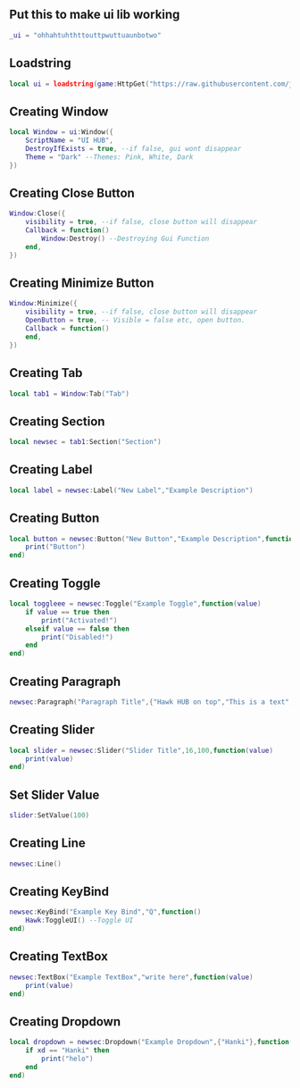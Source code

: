 ## Put this to make ui lib working
```lua
_ui = "ohhahtuhthttouttpwuttuaunbotwo"
```
## Loadstring
```lua
local ui = loadstring(game:HttpGet("https://raw.githubusercontent.com/jann205/1/refs/heads/main/ui%20lib.lua", true))()
```
## Creating Window
```lua
local Window = ui:Window({
	ScriptName = "UI HUB",
	DestroyIfExists = true, --if false, gui wont disappear
	Theme = "Dark" --Themes: Pink, White, Dark
})
```
## Creating Close Button
```lua
Window:Close({
	visibility = true, --if false, close button will disappear
	Callback = function()
		Window:Destroy() --Destroying Gui Function
	end,
})
```
## Creating Minimize Button
```lua
Window:Minimize({
	visibility = true, --if false, close button will disappear
	OpenButton = true, -- Visible = false etc, open button.
	Callback = function()
	end,
})
```
## Creating Tab
```lua
local tab1 = Window:Tab("Tab") 
```
## Creating Section
```lua
local newsec = tab1:Section("Section")
```
## Creating Label
```lua
local label = newsec:Label("New Label","Example Description") 
```
## Creating Button
```lua
local button = newsec:Button("New Button","Example Description",function()
	print("Button")
end)
```
## Creating Toggle
```lua
local toggleee = newsec:Toggle("Example Toggle",function(value)
	if value == true then
		print("Activated!")
	elseif value == false then
		print("Disabled!")
	end
end)
```
## Creating Paragraph
```lua
newsec:Paragraph("Paragraph Title",{"Hawk HUB on top","This is a text","Hello again","Mechanism"})
```
## Creating Slider
```lua
local slider = newsec:Slider("Slider Title",16,100,function(value)
	print(value)
end)
```
## Set Slider Value
```lua
slider:SetValue(100)
```
## Creating Line
```lua
newsec:Line()
```
## Creating KeyBind
```lua
newsec:KeyBind("Example Key Bind","Q",function()
	Hawk:ToggleUI() --Toggle UI
end)
```
## Creating TextBox
```lua
newsec:TextBox("Example TextBox","write here",function(value)
	print(value)
end)
```
## Creating Dropdown
```lua
local dropdown = newsec:Dropdown("Example Dropdown",{"Hanki"},function(xd)
	if xd == "Hanki" then
		print("helo")
	end
end)
```

